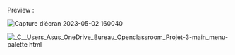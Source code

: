 




Preview : 

![Capture d’écran 2023-05-02 160040](https://user-images.githubusercontent.com/101811614/235690030-db069ad2-6e7f-48f6-8a21-e5f5b43f4cbc.png)  




![_C__Users_Asus_OneDrive_Bureau_Openclassroom_Projet-3-main_menu-palette html](https://user-images.githubusercontent.com/101811614/235690657-e2b80ce0-b0c9-4e99-88dd-0d132be81630.png)
